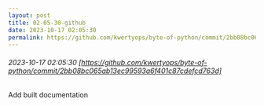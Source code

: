 ```yaml
---
layout: post
title: 02-05-30-github
date: 2023-10-17 02:05:30
permalink: https://github.com/kwertyops/byte-of-python/commit/2bb08bc065ab13ec99593a6f401c87cdefcd763d
---
```


###### 2023-10-17 02:05:30 [https://github.com/kwertyops/byte-of-python/commit/2bb08bc065ab13ec99593a6f401c87cdefcd763d]
Add built documentation

